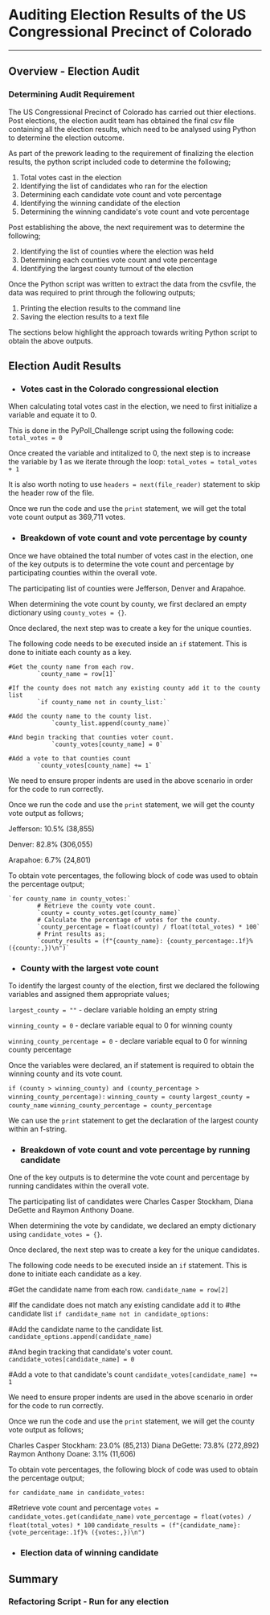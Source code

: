 # Auditing Election Results of the US Congressional Precinct of Colorado
---

## Overview - Election Audit

### Determining Audit Requirement

The US Congressional Precinct of Colorado has carried out thier elections. Post elections, the election audit team has obtained the final csv file containing all the election results, which need to be analysed using Python to determine the election outcome.

As part of the prework leading to the requirement of finalizing the election results, the python script included code to determine the following;

1. Total votes cast in the election
2. Identifying the list of candidates who ran for the election
3. Determining each candidate vote count and vote percentage
4. Identifying the winning candidate of the election
5. Determining the winning candidate's vote count and vote percentage

Post establishing the above, the next requirement was to determine the following;

2. Identifying the list of counties where the election was held
3. Determining each counties vote count and vote percentage
4. Identifying the largest county turnout of the election

Once the Python script was written to extract the data from the csvfile, the data was required to print through the following outputs;

1. Printing the election results to the command line
2. Saving the election results to a text file

The sections below highlight the approach towards writing Python script to obtain the above outputs.

## Election Audit Results

* ### Votes cast in the Colorado congressional election

When calculating total votes cast in the election, we need to first initialize a variable and equate it to 0.

This is done in the PyPoll_Challenge script using the following code: `total_votes = 0`

Once created the variable and intitalized to 0, the next step is to increase the variable by 1 as we iterate through the loop: `total_votes = total_votes + 1`

It is also worth noting to use `headers = next(file_reader)` statement to skip the header row of the file.

Once we run the code and use the `print` statement, we will get the total vote count output as 369,711 votes.

* ### Breakdown of vote count and vote percentage by county

Once we have obtained the total number of votes cast in the election, one of the key outputs is to determine the vote count and percentage by participating counties within the overall vote.

The participating list of counties were Jefferson, Denver and Arapahoe.

When determining the vote count by county, we first declared an empty dictionary using `county_votes = {}`.  

Once declared, the next step was to create a key for the unique counties. 

The following code needs to be executed inside an `if` statement. This is done to initiate each county as a key.

```
#Get the county name from each row.
        `county_name = row[1]`

#If the county does not match any existing county add it to the county list
        `if county_name not in county_list:`

#Add the county name to the county list.
            `county_list.append(county_name)`

#And begin tracking that counties voter count.
            `county_votes[county_name] = 0`

#Add a vote to that counties count
        `county_votes[county_name] += 1`
```

We need to ensure proper indents are used in the above scenario in order for the code to run correctly. 

Once we run the code and use the `print` statement, we will get the county vote output as follows;

Jefferson: 10.5% (38,855)

Denver: 82.8% (306,055)

Arapahoe: 6.7% (24,801)

To obtain vote percentages, the following block of code was used to obtain the percentage output;

```
`for county_name in county_votes:`
        # Retrieve the county vote count.
        `county = county_votes.get(county_name)`
        # Calculate the percentage of votes for the county.
        `county_percentage = float(county) / float(total_votes) * 100`
        # Print results as;
        `county_results = (f"{county_name}: {county_percentage:.1f}% ({county:,})\n")`
```

* ### County with the largest vote count

To identify the largest county of the election, first we declared the following variables and assigned them appropriate values;

`largest_county = ""`           - declare variable holding an empty string

`winning_county = 0`            - declare variable equal to 0 for winning county

`winning_county_percentage = 0` - declare variable equal to 0 for winning county percentage

Once the variables were declared, an if statement is required to obtain the winning county and its vote count.

`if (county > winning_county) and (county_percentage > winning_county_percentage):`
            `winning_county = county`
            `largest_county = county_name`
            `winning_county_percentage = county_percentage`

We can use the `print` statement to get the declaration of the largest county within an f-string.

* ### Breakdown of vote count and vote percentage by running candidate

One of the key outputs is to determine the vote count and percentage by running candidates within the overall vote.

The participating list of candidates were Charles Casper Stockham, Diana DeGette and Raymon Anthony Doane.

When determining the vote by candidate, we declared an empty dictionary using `candidate_votes = {}`.  

Once declared, the next step was to create a key for the unique candidates. 

The following code needs to be executed inside an `if` statement. This is done to initiate each candidate as a key.

#Get the candidate name from each row.
        `candidate_name = row[2]`

#If the candidate does not match any existing candidate add it to
#the candidate list
        `if candidate_name not in candidate_options:`

#Add the candidate name to the candidate list.
            `candidate_options.append(candidate_name)`

#And begin tracking that candidate's voter count.
            `candidate_votes[candidate_name] = 0`

#Add a vote to that candidate's count
        `candidate_votes[candidate_name] += 1`

We need to ensure proper indents are used in the above scenario in order for the code to run correctly. 

Once we run the code and use the `print` statement, we will get the county vote output as follows;

Charles Casper Stockham: 23.0% (85,213)
Diana DeGette: 73.8% (272,892)
Raymon Anthony Doane: 3.1% (11,606)

To obtain vote percentages, the following block of code was used to obtain the percentage output;

`for candidate_name in candidate_votes:`

#Retrieve vote count and percentage
        `votes = candidate_votes.get(candidate_name)`
        `vote_percentage = float(votes) / float(total_votes) * 100`
        `candidate_results = (f"{candidate_name}: {vote_percentage:.1f}% ({votes:,})\n")`

* ### Election data of winning candidate

## Summary

### Refactoring Script - Run for any election



